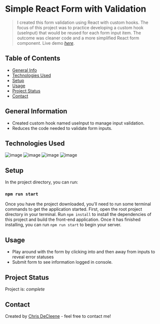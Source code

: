 # Simple React Form with Validation
> I created this form validation using React with custom hooks. The focus of this project was to practice developing a custom hook (useInput) that would be reused for each form input item. The outcome was cleaner code and a more simplified React form component.
> Live demo [_here_](https://decleene-simple-form.netlify.app/). <!-- If you have the project hosted somewhere, include the link here. -->

## Table of Contents
* [General Info](#general-information)
* [Technologies Used](#technologies-used)
* [Setup](#setup)
* [Usage](#usage)
* [Project Status](#project-status)
* [Contact](#contact)
<!-- * [License](#license) -->


## General Information
- Created custom hook named useInput to manage input validation.
- Reduces the code needed to validate form inputs.


## Technologies Used
![image](https://img.icons8.com/office/40/000000/react.png)
![image](https://img.icons8.com/color/48/000000/javascript--v1.png)
![image](https://img.icons8.com/color/48/000000/git.png) 
![image](https://img.icons8.com/fluent/48/000000/github.png) 


## Setup
In the project directory, you can run:

### `npm run start`

Once you have the project downloaded, you'll need to run some terminal commands to get the application started. First, open the root project directory in your terminal. Run `npm install` to install the dependencies of this project and build the front-end application. Once it has finished installing, you can run `npm run start` to begin your server. 


## Usage
- Play around with the form by clicking into and then away from inputs to reveal error statuses
- Submit form to see information logged in console.


## Project Status
Project is: _complete_


## Contact
Created by [Chris DeCleene](https://chrisdecleene.github.io/) - feel free to contact me!



<!-- Optional -->
<!-- ## License -->